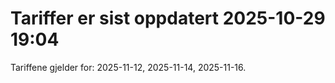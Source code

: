 
# Tariffer er sist oppdatert 2025-10-29 19:04

Tariffene gjelder for: 2025-11-12, 2025-11-14, 2025-11-16.
